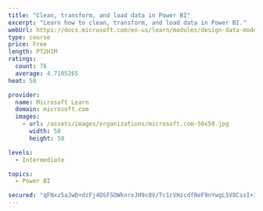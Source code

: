 ```yaml
---
title: "Clean, transform, and load data in Power BI"
excerpt: "Learn how to clean, transform, and load data in Power BI."
webUrl: https://docs.microsoft.com/en-us/learn/modules/design-data-model-power-bi/
type: course
price: Free
length: PT2H1M
ratings:
  count: 76
  average: 4.7105265
heat: 58

provider:
  name: Microsoft Learn
  domain: microsoft.com
  images:
    - url: /assets/images/organizations/microsoft.com-50x50.jpg
      width: 50
      height: 50

levels:
  - Intermediate

topics:
  - Power BI

secured: "qFNxz5aJwD+dzFj4DSFSOWknrxJH9c8V/Tc1cVHzcdfBeF9nYwgLSV8CsxI+Io8GyLr5JqrRqnfwK3C1DUYqQcbYkOrYMA3sG3VipY5aooE7nQQfwSSdOiJClZjcmoqkqSedV0Nht9/wstKtADenUxKhkmkTTujWFKT8SmZDNs0ie3l/jOSTG2RL5c8x3TEyRQerhvOAPclqV+X5YCIqzk52+fqWLnTeIszn/0eKbXB9tJNCLSsWJkALxQiZlcIshSyK4v2a4KE2DUmClyXiVJJvJhxTLcE2BiCw+7I3b50tPFbyIrGIFW++zEDQTxxRAzCOZpmaT7MnewT6JU+UX2Tiv+Jarlu6fC6DCVcxQ6FDP82xSLDcYrAFs0w2z13RNR2selx1+qWXASvGx1z3lw==;OE7+kL3xL9pOhXBR9Gccgw=="
---
```


